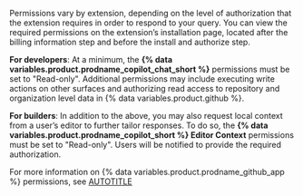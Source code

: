 Permissions vary by extension, depending on the level of authorization that the extension requires in order to respond to your query. You can view the required permissions on the extension’s installation page, located after the billing information step and before the install and authorize step.

**For developers**: At a minimum, the **{% data variables.product.prodname_copilot_chat_short %}** permissions must be set to "Read-only". Additional permissions may include executing write actions on other surfaces and authorizing read access to repository and organization level data in {% data variables.product.github %}.

**For builders**: In addition to the above, you may also request local context from a user’s editor to further tailor responses. To do so, the **{% data variables.product.prodname_copilot_short %} Editor Context** permissions must be set to "Read-only". Users will be notified to provide the required authorization.

For more information on {% data variables.product.prodname_github_app %} permissions, see [AUTOTITLE](/apps/creating-github-apps/registering-a-github-app/choosing-permissions-for-a-github-app)
